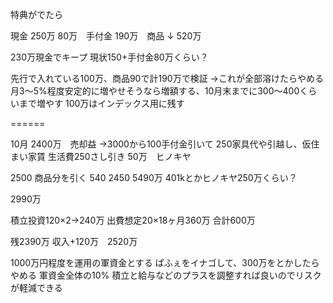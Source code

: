 特典がでたら

現金
250万
80万　手付金
190万　商品
↓
520万

230万現金でキープ
現状150+手付金80万くらい？

先行で入れている100万、商品90で計190万で検証
→これが全部溶けたらやめる
月3〜5%程度安定的に増やせそうなら増額する、10月末までに300〜400くらいまで増やす
100万はインデックス用に残す

======

10月
2400万　売却益 
→3000から100手付金引いて 250家具代や引越し、仮住まい家賃 生活費250さし引き
50万　ヒノキヤ

2500 商品分を引く
540
2450
5490万
401kとかヒノキヤ250万くらい？

2990万

積立投資120×2→240万
出費想定20×18ヶ月360万
合計600万

残2390万
収入+120万　2520万

1000万円程度を運用の軍資金とする
ぱふぇをイナゴして、300万をとかしたらやめる
軍資金全体の10%
積立と給与などのプラスを調整すれば良いのでリスクが軽減できる